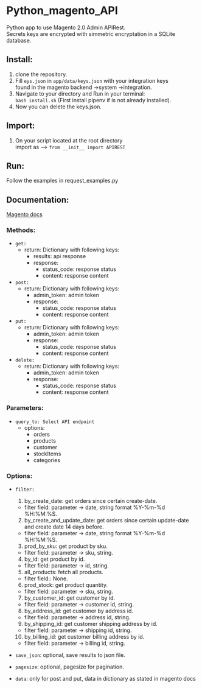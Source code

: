 # Python_magento_API
Python app to use Magento 2.0 Admin APIRest. \
Secrets keys are encrypted with simmetric encryptation in a SQLite database.

## Install:
1. clone the repository.
2. Fill `eys.json` in `app/data/keys.json` with your integration keys \
 found in the magento backend ->system ->integration.
4. Navigate to your directory and Run in your terminal: \
     `bash install.sh` (First install pipenv if is not already installed).
5. Now you can delete the keys.json.

## Import:
1. On your script located at the root directory \
      import as --> `from __init__ import APIREST`

## Run:
Follow the examples in request_examples.py

## Documentation:
[Magento docs](https://magento.redoc.ly/2.4.2-admin/) 
### Methods:
- `get:`
    - return: Dictionary with following keys:
      - results: api response
      - response:
        - status_code: response status
        - content: response content
- `post:`
    - return: Dictionary with following keys:
      - admin_token: admin token
      - response:
        - status_code: response status
        - content: response content    
- `put:`
    - return: Dictionary with following keys:
      - admin_token: admin token
      - response:
        - status_code: response status
        - content: response content    
- `delete:`
    - return: Dictionary with following keys:
      - admin_token: admin token
      - response:
        - status_code: response status
        - content: response content    
 
### Parameters:
- `query_to: Select API endpoint`
  - options:
    - orders
    - products
    - customer
    - stockItems
    - categories

### Options:
- `filter:`
  1. by_create_date: get orders since certain create-date.
    - filter field: parameter -> date, string format %Y-%m-%d %H:%M:%S.
  2. by_create_and_update_date: get orders since certain update-date and create date 14 days before.
    - filter field: parameter -> date, string format %Y-%m-%d %H:%M:%S.
  3. prod_by_sku: get product by sku.
    - filter field: parameter -> sku, string.
  4. by_id: get product by id.
    - filter field: parameter -> id, string.
  5. all_products: fetch all products.
    - filter field:: None.
  6. prod_stock: get product quantity.
    - filter field: parameter -> sku, string.
  7. by_customer_id: get customer by id.
    - filter field: parameter -> customer id, string.
  8. by_address_id: get customer by address id.
    - filter field: parameter -> address id, string.
  9. by_shipping_id: get customer shipping address by id.
    - filter field: parameter -> shipping id, string.
  10. by_billing_id: get customer billing address by id.
    - filter field: parameter -> billing id, string.

- `save_json`: optional, save results to json file.
- `pagesize`: optional, pagesize for pagination.
- `data`: only for post and put, data in dictionary as stated in magento docs
